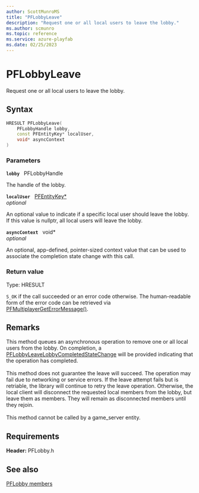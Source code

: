 ```yaml
---
author: ScottMunroMS
title: "PFLobbyLeave"
description: "Request one or all local users to leave the lobby."
ms.author: scmunro
ms.topic: reference
ms.service: azure-playfab
ms.date: 02/25/2023
---
```


# PFLobbyLeave  

Request one or all local users to leave the lobby.  

## Syntax  
  
```cpp
HRESULT PFLobbyLeave(  
    PFLobbyHandle lobby,  
    const PFEntityKey* localUser,  
    void* asyncContext  
)  
```  
  
### Parameters  
  
**`lobby`** &nbsp; PFLobbyHandle  
  
The handle of the lobby.  
  
**`localUser`** &nbsp; [PFEntityKey*](../../pfmultiplayer/pfentitykey_clientsdk.md)  
*optional*  
  
An optional value to indicate if a specific local user should leave the lobby. If this value is nullptr, all local users will leave the lobby.  
  
**`asyncContext`** &nbsp; void*  
*optional*  
  
An optional, app-defined, pointer-sized context value that can be used to associate the completion state change with this call.  
  
  
### Return value
Type: HRESULT
  
```S_OK``` if the call succeeded or an error code otherwise. The human-readable form of the error code can be retrieved via [PFMultiplayerGetErrorMessage()](../../pfmultiplayer/functions/pfmultiplayergeterrormessage.md).
  
## Remarks  
  
This method queues an asynchronous operation to remove one or all local users from the lobby. On completion, a [PFLobbyLeaveLobbyCompletedStateChange](../structs/pflobbyleavelobbycompletedstatechange.md) will be provided indicating that the operation has completed. <br /><br /> This method does not guarantee the leave will succeed. The operation may fail due to networking or service errors. If the leave attempt fails but is retriable, the library will continue to retry the leave operation. Otherwise, the local client will disconnect the requested local members from the lobby, but leave them as members. They will remain as disconnected members until they rejoin.   <br /><br /> This method cannot be called by a game_server entity.
  
## Requirements  
  
**Header:** PFLobby.h
  
## See also  
[PFLobby members](../pflobby_members.md)  

  
  
